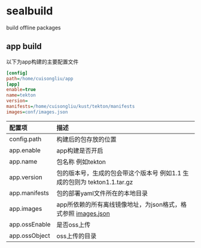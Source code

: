 # sealbuild
build offline packages



## app build
以下为app构建的主要配置文件
```ini
[config]
path=/home/cuisongliu/app
[app]
enable=true
name=tekton
version=
manifests=/home/cuisongliu/kust/tekton/manifests
images=conf/images.json
```

配置项 | 描述 
:---|:---
config.path| 构建后的包存放的位置
app.enable| app构建是否开启
app.name | 包名称 例如tekton
app.version | 包的版本号，生成的包会带这个版本号 例如1.1 生成的包则为 tekton1.1.tar.gz
app.manifests | 包的部署yaml文件所在的本地目录
app.images | app所依赖的所有离线镜像地址，为json格式，格式参照 [images.json](conf/images.json)
app.ossEnable | 是否oss上传
app.ossObject | oss上传的目录


